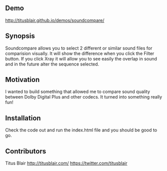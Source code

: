 ## Demo

http://titusblair.github.io/demos/soundcompare/

## Synopsis

Soundcompare allows you to select 2 different or similar sound files for comparision visually.  It will show the difference when you click the Filter button.  If you click Xray it will allow you to see easily the overlap in sound and in the future alter the sequence selected.

## Motivation

I wanted to build something that allowed me to compare sound quality between Dolby Digital Plus and other codecs.  It turned into something really fun!

## Installation

Check the code out and run the index.html file and you should be good to go.

## Contributors

Titus Blair 
http://titusblair.com/
https://twitter.com/titusblair
